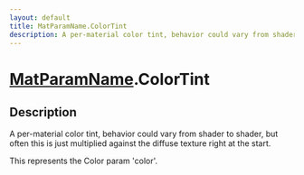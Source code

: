 ```yaml
---
layout: default
title: MatParamName.ColorTint
description: A per-material color tint, behavior could vary from shader to shader, but often this is just multiplied against the diffuse texture right at the start.  This represents the Color param 'color'.
---
```

# [MatParamName]({{site.url}}/Pages/Reference/MatParamName.html).ColorTint

## Description
A per-material color tint, behavior could vary from
shader to shader, but often this is just multiplied against the
diffuse texture right at the start.

This represents the Color param 'color'.

